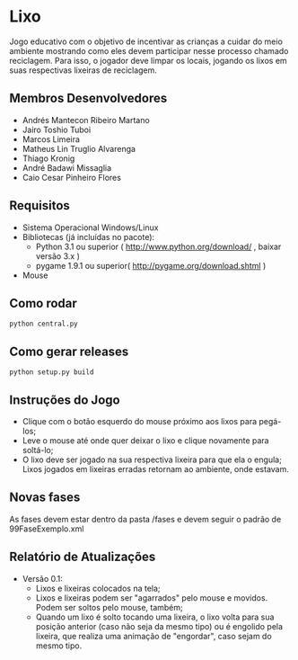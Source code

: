 Lixo
====
Jogo educativo com o objetivo de incentivar as crianças a cuidar do meio
ambiente mostrando como eles devem participar nesse processo chamado
reciclagem. Para isso, o jogador deve limpar os locais, jogando os lixos em
suas respectivas lixeiras de reciclagem.

Membros Desenvolvedores
-----------------------
 - Andrés Mantecon Ribeiro Martano
 - Jairo Toshio Tuboi
 - Marcos Limeira
 - Matheus Lin Truglio Alvarenga
 - Thiago Kronig
 - André Badawi Missaglia
 - Caio Cesar Pinheiro Flores

Requisitos
----------
 - Sistema Operacional Windows/Linux
 - Bibliotecas (já incluídas no pacote):
	+ Python 3.1 ou superior ( http://www.python.org/download/ , baixar versão 3.x )
	+ pygame 1.9.1 ou superior( http://pygame.org/download.shtml )
 - Mouse

Como rodar
----------

	python central.py

Como gerar releases
-------------------

	python setup.py build


Instruções do Jogo
------------------
 - Clique com o botão esquerdo do mouse próximo aos lixos para pegá-los;
 - Leve o mouse até onde quer deixar o lixo e clique novamente para soltá-lo;
 - O lixo deve ser jogado na sua respectiva lixeira para que ela o engula; Lixos jogados em lixeiras erradas retornam ao ambiente, onde estavam.

Novas fases
-----------
As fases devem estar dentro da pasta /fases e devem seguir o padrão de 99FaseExemplo.xml

Relatório de Atualizações
-------------------------
 - Versão 0.1:
	- Lixos e lixeiras colocados na tela;
	- Lixos e lixeiras podem ser "agarrados" pelo mouse e movidos. Podem ser soltos pelo mouse, também;
	- Quando um lixo é solto tocando uma lixeira, o lixo volta para sua posição anterior (caso não seja da mesmo tipo) ou é engolido pela lixeira, que realiza uma animação de "engordar", caso sejam do mesmo tipo.

